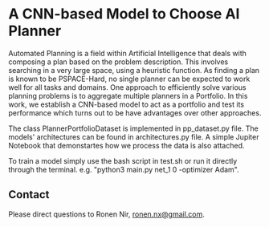 # A CNN-based Model to Choose AI Planner

Automated Planning is a field within Artificial Intelligence that deals with composing a plan based on the problem description. This involves searching in a very large space, using a heuristic function. As finding a plan is known to be PSPACE-Hard, no single planner can be expected to work well for all tasks and domains. One approach to efficiently solve various planning problems is to aggregate multiple planners in a Portfolio. In this work, we establish a CNN-based model to act as a portfolio and test its performance which turns out to be have advantages over other approaches.

The class PlannerPortfolioDataset is implemented in pp_dataset.py file.
The models' architectures can be found in architectures.py file.
A simple Jupiter Notebook that demonstartes how we process the data is also attached.

To train a model simply use the bash script in test.sh or run it directly through the terminal. e.g. "python3 main.py net_1 0 -optimizer Adam".



## Contact

Please direct questions to Ronen Nir, ronen.nx@gmail.com.
